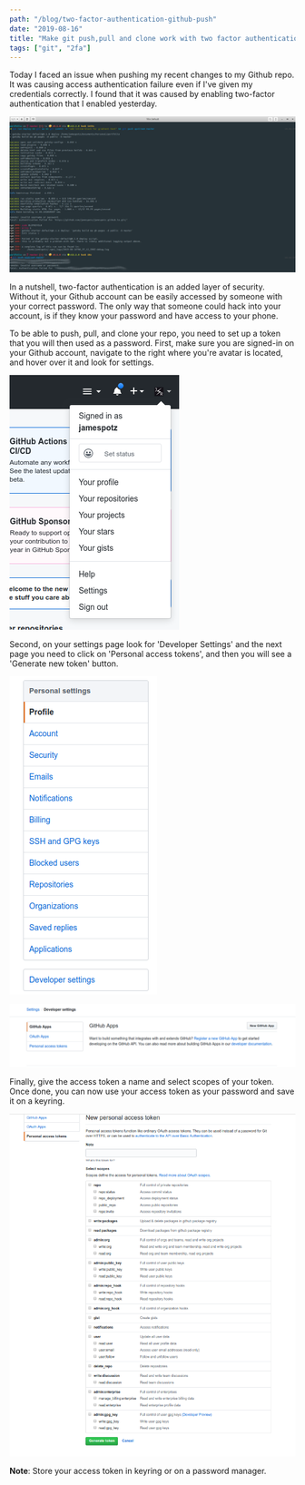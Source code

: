 ```yaml
---
path: "/blog/two-factor-authentication-github-push"
date: "2019-08-16"
title: "Make git push,pull and clone work with two factor authentication"
tags: ["git", "2fa"]
---
```


Today I faced an issue when pushing my recent changes to my Github repo. It was causing access authentication failure even if I've given my credentials correctly. I found that it was caused by enabling two-factor authentication that I enabled yesterday.

![Authentication failed](./images/authentication_failed.png)

In a nutshell, two-factor authentication is an added layer of security. Without it, your Github account can be easily accessed by someone with your correct password. The only way that someone could hack into your account, is if they know your password and have access to your phone.

To be able to push, pull, and clone your repo, you need to set up a token that you will then used as a password. First, make sure you are signed-in on your Github account, navigate to the right where you're avatar is located, and hover over it and look for settings.

![Github settings](./images/github_settings_dropdown.png)

Second, on your settings page look for 'Developer Settings' and the next page you need to click on 'Personal access tokens', and then you will
see a 'Generate new token' button.

![Personal Settings](./images/settings_sidebar.png)

![Developer Settings](./images/developer_settings.png)

Finally, give the access token a name and select scopes of your token. Once done, you can now use your access token as your password and save it on a keyring.

![Personal access token page](./images/personal_access_token_page.png)

**Note**: Store your access token in keyring or on a password manager.
